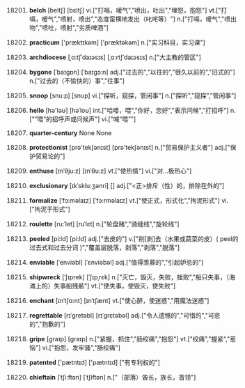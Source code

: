 18201. **belch**
[beltʃ]  [bɛltʃ]
vi.["打嗝，嗳气","喷出，吐出","埋怨，抱怨"]  vt.["打嗝，嗳气","喷射，喷出","态度蛮横地发出（叱咤等）"]  n.["打嗝，嗳气","喷出物","喷吐，喷射","劣质啤酒"]  

18202. **practicum**
['præktɪkəm]  ['præktəkəm]
n.["实习科目，实习课"]  

18203. **archdiocese**
[ˌɑ:tʃˈdaɪəsɪs]  [ˌɑ:rtʃˈdaɪəsɪs]
n.["大主教的管区"]  

18204. **bygone**
[ˈbaɪgɒn]  [ˈbaɪgɔ:n]
adj.["过去的","以往的","很久以前的","旧式的"]  n.["过去的（不愉快的）事","往事"]  

18205. **snoop**
[snu:p]  [snup]
vi.["探听，窥探，管闲事"]  n.["探听","窥探","管闲事"]  

18206. **hello**
[hə'ləʊ]  [həˈloʊ]
int.["哈喽，喂","你好，您好","表示问候","打招呼"]  n.["“喂”的招呼声或问候声"]  vi.["喊“喂”"]  

18207. **quarter-century**
None
None

18208. **protectionist**
[prə'tekʃənɪst]  [prə'tekʃənɪst]
n.["贸易保护主义者"]  adj.["保护贸易论的"]  

18209. **enthuse**
[ɪnˈθju:z]  [ɪnˈθu:z]
vt.["使热情"]  vi.["对…极热心"]  

18210. **exclusionary**
[ɪkˈsklu:ʒənri]  []
adj.["<正>排斥（性）的，排除在外的"]  

18211. **formalize**
[ˈfɔ:məlaɪz]  [ˈfɔ:rməlaɪz]
vt.["使正式，形式化","拘泥形式"]  vi.["拘泥于形式"]  

18212. **roulette**
[ru:ˈlet]  [ruˈlɛt]
n.["轮盘赌","骑缝线","旋轮线"]  

18213. **peeled**
[pi:ld]  [pi:ld]
adj.["去皮的"]  v.["削[剥]去（水果或蔬菜的皮）( peel的过去式和过去分词 )","覆盖层脱落，剥落","剥落","脱落"]  

18214. **enviable**
[ˈenviəbl]  [ˈɛnviəbəl]
adj.["值得羡慕的","引起妒忌的"]  

18215. **shipwreck**
[ˈʃɪprek]  [ˈʃɪpˌrɛk]
n.["灭亡，毁灭，失败，挫败","船只失事，（海滩上的）失事船残骸"]  vt.["使失事，使毁灭，使失败"]  

18216. **enchant**
[ɪnˈtʃɑ:nt]  [ɪnˈtʃænt]
vt.["使心醉，使迷惑","用魔法迷惑"]  

18217. **regrettable**
[rɪˈgretəbl]  [rɪˈɡrɛtəbəl]
adj.["令人遗憾的","可惜的","可悲的","抱歉的"]  

18218. **gripe**
[graɪp]  [ɡraɪp]
n.["紧握，抓住","肠绞痛","抱怨"]  vt.["绞痛","握紧","惹恼"]  vi.["抱怨，发牢骚","肠绞痛"]  

18219. **patented**
['pætntɪd]  ['pætntɪd]
["有专利权的"]  

18220. **chieftain**
[ˈtʃi:ftən]  [ˈtʃiftən]
n.["（部落）酋长，族长，首领"]  

